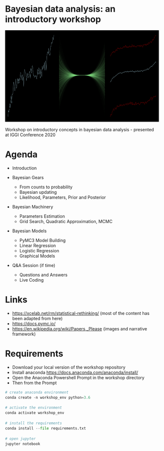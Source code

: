 # Bayesian data analysis: an introductory workshop
  
<p align="center">
  <img width="906" height="300" src="https://github.com/vb690/introduction_bayesian_analysis/blob/master/results/figures/presentation/header.png">
</p>

Workshop on introductory concepts in bayesian data analysis - presented at IGGI Conference 2020

# Agenda

* Introduction  
  
* Bayesian Gears  
    - From counts to probability  
    - Bayesian updating  
    - Likelihood, Parameters, Prior and Posterior  
  
* Bayesian Machinery  
    - Parameters Estimation  
    - Grid Search, Quadratic Approximation, MCMC  

* Bayesian Models  
    - PyMC3 Model Building  
    - Linear Regression  
    - Logistic Regression  
    - Graphical Models  

* Q&A Session (if time)  
    - Questions and Answers  
    - Live Coding  
    
# Links 

* https://xcelab.net/rm/statistical-rethinking/ (most of the content has been adapted from here)
* https://docs.pymc.io/
* https://en.wikipedia.org/wiki/Papers,_Please (images and narrative framework)

# Requirements 
* Download your local version of the workshop repository
* Install anaconda https://docs.anaconda.com/anaconda/install/
* Open the Anaconda Powershell Prompt in the workshop directory
* Then from the Prompt
``` python
# create anaconda environment
conda create -n workshop_env python=3.6

# activate the environment
conda activate workshop_env

# install the requirements
conda install --file requirements.txt

# open jupyter 
jupyter notebook
```
